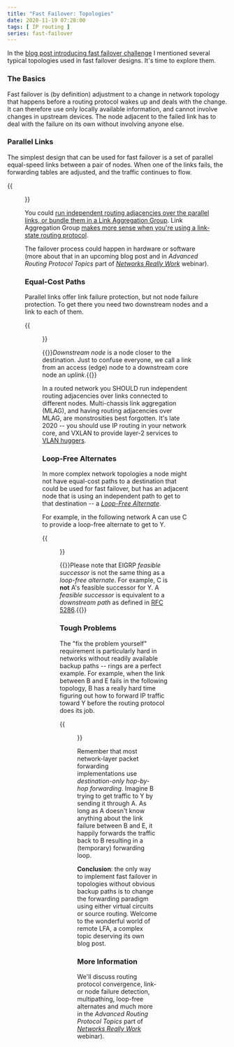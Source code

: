 ```yaml
---
title: "Fast Failover: Topologies"
date: 2020-11-19 07:28:00
tags: [ IP routing ]
series: fast-failover
---
```

In the [blog post introducing fast failover challenge](/2020/11/fast-failover-challenge.html) I mentioned several typical topologies used in fast failover designs. It's time to explore them. 

### The Basics

Fast failover is (by definition) adjustment to a change in network topology that happens before a routing protocol wakes up and deals with the change. It can therefore use only locally available information, and cannot involve changes in upstream devices. The node adjacent to the failed link has to deal with the failure on its own without involving anyone else.
<!--more-->
### Parallel Links

The simplest design that can be used for fast failover is a set of parallel equal-speed links between a pair of nodes. When one of the links fails, the forwarding tables are adjusted, and the traffic continues to flow.

{{<figure src="FRR_Parallel_Links.jpg" caption="Parallel links between adjacent nodes">}}

You could [run independent routing adjacencies over the parallel links, or bundle them in a Link Aggregation Group](https://blog.ipspace.net/2014/10/lag-versus-ecmp.html). Link Aggregation Group [makes more sense when you're using a link-state routing protocol](https://routingcraft.net/equal-routes/).

The failover process could happen in hardware or software (more about that in an upcoming blog post and in *Advanced Routing Protocol Topics* part of *[Networks Really Work](https://www.ipspace.net/How_Networks_Really_Work)* webinar).

### Equal-Cost Paths

Parallel links offer link failure protection, but not node failure protection. To get there you need two downstream nodes and a link to each of them.

{{<figure src="FRR_Equal_Cost_Paths.jpg" caption="Equal-cost paths toward a destination">}}

{{<note>}}*Downstream node* is a node closer to the destination. Just to confuse everyone, we call a link from an access (edge) node to a downstream core node an *uplink*.{{</note>}}

In a routed network you SHOULD run independent routing adjacencies over links connected to different nodes. Multi-chassis link aggregation (MLAG), and having routing adjacencies over MLAG, are monstrosities best forgotten. It's late 2020 -- you should use IP routing in your network core, and VXLAN to provide layer-2 services to [VLAN huggers](https://etherealmind.com/network-dictionary-server-hugger/).

### Loop-Free Alternates

In more complex network topologies a node might not have equal-cost paths to a destination that could be used for fast failover, but has an adjacent node that is using an independent path to get to that destination -- a *[Loop-Free Alternate](https://blog.ipspace.net/2012/01/loop-free-alternate-ospf-meets-eigrp.html)*.

For example, in the following network A can use C to provide a loop-free alternate to get to Y.

{{<figure src="FRR_LFA.jpg" caption="C can be used as a loop-free alternate to protect path from A to Y">}}

{{<note>}}Please note that EIGRP *feasible successor* is not the same thing as a *loop-free alternate*. For example, C is **not** A's feasible successor for Y. A *feasible successor* is equivalent to a *downstream path* as defined in [RFC 5286](https://tools.ietf.org/html/rfc5286).{{</note>}}

### Tough Problems

The "fix the problem yourself" requirement is particularly hard in networks without readily available backup paths -- rings are a perfect example. For example, when the link between B and E fails in the following topology, B has a really hard time figuring out how to forward IP traffic toward Y before the routing protocol does its job.

{{<figure src="FRR_Remote_LFA_Challenge.jpg" caption="How could B provide fast failure protection for traffic to Y?">}}

Remember that most network-layer packet forwarding implementations use _destination-only hop-by-hop forwarding_. Imagine B trying to get traffic to Y by sending it through A. As long as A doesn't know anything about the link failure between B and E, it happily forwards the traffic back to B resulting in a (temporary) forwarding loop.

**Conclusion**: the only way to implement fast failover in topologies without obvious backup paths is to change the forwarding paradigm using either virtual circuits or source routing. Welcome to the wonderful world of remote LFA, a complex topic deserving its own blog post.

### More Information

We'll discuss routing protocol convergence, link- or node failure detection, multipathing, loop-free alternates and much more in the *Advanced Routing Protocol Topics* part of *[Networks Really Work](https://www.ipspace.net/How_Networks_Really_Work)* webinar).

